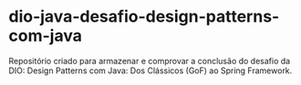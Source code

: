 # dio-java-desafio-design-patterns-com-java
Repositório criado para armazenar e comprovar a conclusão do desafio da DIO: Design Patterns com Java: Dos Clássicos (GoF) ao Spring Framework.
